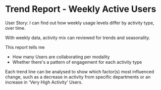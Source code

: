 # Trend Report - Weekly Active Users

User Story: I can find out how weekly usage levels differ by activity type, over time. 

With weekly data, activity mix can reviewed for trends and seasonality.   

This report tells me

- How many Users are collaborating per modality
- Whether there's a pattern of engagement for each activity type

Each trend line can be analysed to show which factor(s) most influenced change, such as a decrease in activity from specific departments or an increase in 'Very High Activity' Users. 
